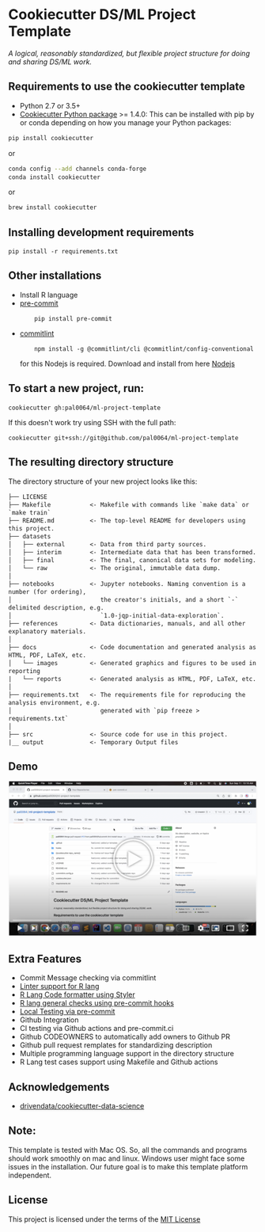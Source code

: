 # Cookiecutter DS/ML Project Template

_A logical, reasonably standardized, but flexible project structure for doing and sharing DS/ML work._


## Requirements to use the cookiecutter template

 - Python 2.7 or 3.5+
 - [Cookiecutter Python package](http://cookiecutter.readthedocs.org/en/latest/installation.html) >= 1.4.0: This can be installed with pip by or conda depending on how you manage your Python packages:

``` bash
pip install cookiecutter
```

or

``` bash
conda config --add channels conda-forge
conda install cookiecutter
```
or 

``` bash
brew install cookiecutter
```

## Installing development requirements

    pip install -r requirements.txt

##  Other installations
- Install R language
- [pre-commit](https://pre-commit.com/)
    ```
        pip install pre-commit
    ```
- [commitlint](https://github.com/conventional-changelog/commitlint)
    ```
        npm install -g @commitlint/cli @commitlint/config-conventional
    ```
    for this Nodejs is required. Download and install from here [Nodejs](https://nodejs.org/en/download/)

## To start a new project, run:

    cookiecutter gh:pal0064/ml-project-template

If this doesn't work try using SSH with the full path:

```
cookiecutter git+ssh://git@github.com/pal0064/ml-project-template
```


## The resulting directory structure

The directory structure of your new project looks like this: 

```
├── LICENSE
├── Makefile           <- Makefile with commands like `make data` or `make train`
├── README.md          <- The top-level README for developers using this project.
├── datasets
│   ├── external       <- Data from third party sources.
│   ├── interim        <- Intermediate data that has been transformed.
│   ├── final          <- The final, canonical data sets for modeling.
│   └── raw            <- The original, immutable data dump.
│
├── notebooks          <- Jupyter notebooks. Naming convention is a number (for ordering),
│                         the creator's initials, and a short `-` delimited description, e.g.
│                         `1.0-jqp-initial-data-exploration`.
├── references         <- Data dictionaries, manuals, and all other explanatory materials.
│
├── docs               <- Code documentation and generated analysis as HTML, PDF, LaTeX, etc.
│   └── images         <- Generated graphics and figures to be used in reporting
|   └── reports        <- Generated analysis as HTML, PDF, LaTeX, etc.
│
├── requirements.txt   <- The requirements file for reproducing the analysis environment, e.g.
│                         generated with `pip freeze > requirements.txt`
│
├── src                <- Source code for use in this project.
|__ output             <- Temporary Output files
```

## Demo

[![Demo](docs/images/brief_talk.png)](https://www.youtube.com/watch?v=ILQb66cjV4g)

## Extra Features
- Commit Message checking via commitlint
- [Linter support for R lang](https://github.com/r-lib/lintr)
- [R Lang Code formatter using Styler](https://github.com/r-lib/styler)
- [R lang general checks using pre-commit hooks](https://lorenzwalthert.github.io/precommit/articles/available-hooks.html)
- [Local Testing via pre-commit](https://pre-commit.com/)
- Github Integration 
- CI testing via Github actions and pre-commit.ci
- Github CODEOWNERS to automatically add owners to Github PR
- Github pull request remplates for standardizing description
- Multiple programming language support in the directory structure
- R Lang test cases support using Makefile and Github actions

## Acknowledgements
- [drivendata/cookiecutter-data-science](https://github.com/drivendata/cookiecutter-data-science)

## Note:
This template is tested with Mac OS. So, all the commands and programs should work smoothly on mac and linux. Windows user might face some issues in the installation. Our future goal is to make this template platform independent.

License
-------

This project is licensed under the terms of the [MIT License](/LICENSE)
